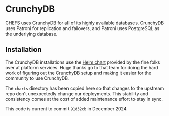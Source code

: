 # CrunchyDB

CHEFS uses CrunchyDB for all of its highly available databases. CrunchyDB uses
Patroni for replication and failovers, and Patroni uses PostgreSQL as the
underlying database.

## Installation

The CrunchyDB installations use the
[Helm chart](https://github.com/bcgov/crunchy-postgres) provided by the fine
folks over at platform services. Huge thanks go to that team for doing the hard
work of figuring out the CrunchyDB setup and making it easier for the community
to use CrunchyDB.

The `charts` directory has been copied here so that changes to the upstream repo
don't unexpectedly change our deployments. This stability and consistency comes
at the cost of added maintenance effort to stay in sync.

This code is current to commit `91d32cb` in December 2024.
